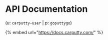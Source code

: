 # API Documentation

 \(u: `carputty-user` \| p: `goputtygo`\)

{% embed url="https://docs.carputty.com/" %}



